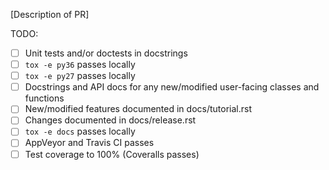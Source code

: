 [Description of PR]

TODO:
* [ ] Unit tests and/or doctests in docstrings
* [ ] ``tox -e py36`` passes locally
* [ ] ``tox -e py27`` passes locally
* [ ] Docstrings and API docs for any new/modified user-facing classes and functions
* [ ] New/modified features documented in docs/tutorial.rst
* [ ] Changes documented in docs/release.rst
* [ ] ``tox -e docs`` passes locally
* [ ] AppVeyor and Travis CI passes
* [ ] Test coverage to 100% (Coveralls passes)
